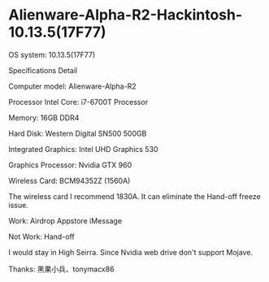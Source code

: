 # Alienware-Alpha-R2-Hackintosh-10.13.5(17F77)

OS system: 10.13.5(17F77)

Specifications	Detail

Computer model:	Alienware-Alpha-R2

Processor	Intel Core: i7-6700T Processor

Memory:	16GB DDR4

Hard Disk:	Western Digital SN500 500GB

Integrated Graphics:	Intel UHD Graphics 530

Graphics Processor:	Nvidia GTX 960

Wireless Card:	BCM94352Z (1560A)


The wireless card I recommend 1830A. It can eliminate the Hand-off freeze issue.




Work:
Airdrop
Appstore
iMessage


Not Work:
Hand-off





I would stay in High Seirra. 
Since Nvidia web drive don't support Mojave.

Thanks: 黑果小兵、tonymacx86
